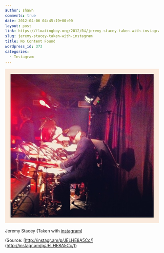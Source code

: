 ```yaml
---
author: shawn
comments: true
date: 2012-04-06 04:45:19+00:00
layout: post
link: https://floatingboy.org/2012/04/jeremy-stacey-taken-with-instagram/
slug: jeremy-stacey-taken-with-instagram
title: No Content Found
wordpress_id: 373
categories:
  - Instagram
---
```


[![](/assets/media/2012/06/tumblr_m21jvkmdS61qzw17so1_1280.jpg)](http://instagr.am/p/JELHE8A5Cc/)

Jeremy Stacey (Taken with [instagram](http://instagr.am))

(Source: [http://instagr.am/p/JELHE8A5Cc/](http://instagr.am/p/JELHE8A5Cc/))
